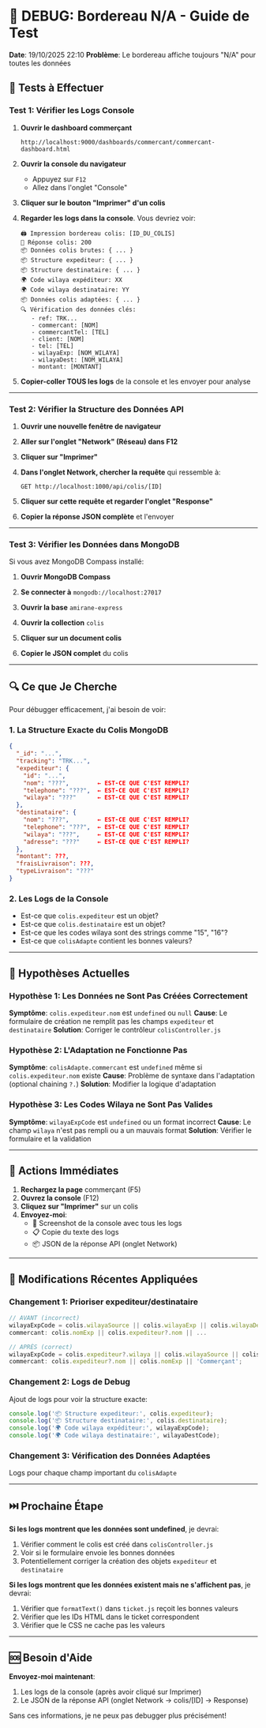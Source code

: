 # 🐛 DEBUG: Bordereau N/A - Guide de Test

**Date**: 19/10/2025 22:10
**Problème**: Le bordereau affiche toujours "N/A" pour toutes les données

## 🧪 Tests à Effectuer

### Test 1: Vérifier les Logs Console

1. **Ouvrir le dashboard commerçant**
   ```
   http://localhost:9000/dashboards/commercant/commercant-dashboard.html
   ```

2. **Ouvrir la console du navigateur**
   - Appuyez sur `F12`
   - Allez dans l'onglet "Console"

3. **Cliquer sur le bouton "Imprimer" d'un colis**

4. **Regarder les logs dans la console**. Vous devriez voir:
   ```
   🖨️ Impression bordereau colis: [ID_DU_COLIS]
   📡 Réponse colis: 200
   📦 Données colis brutes: { ... }
   📦 Structure expediteur: { ... }
   📦 Structure destinataire: { ... }
   🌍 Code wilaya expéditeur: XX
   🌍 Code wilaya destinataire: YY
   📦 Données colis adaptées: { ... }
   🔍 Vérification des données clés:
      - ref: TRK...
      - commercant: [NOM]
      - commercantTel: [TEL]
      - client: [NOM]
      - tel: [TEL]
      - wilayaExp: [NOM_WILAYA]
      - wilayaDest: [NOM_WILAYA]
      - montant: [MONTANT]
   ```

5. **Copier-coller TOUS les logs** de la console et les envoyer pour analyse

---

### Test 2: Vérifier la Structure des Données API

1. **Ouvrir une nouvelle fenêtre de navigateur**

2. **Aller sur l'onglet "Network" (Réseau) dans F12**

3. **Cliquer sur "Imprimer"**

4. **Dans l'onglet Network, chercher la requête** qui ressemble à:
   ```
   GET http://localhost:1000/api/colis/[ID]
   ```

5. **Cliquer sur cette requête et regarder l'onglet "Response"**

6. **Copier la réponse JSON complète** et l'envoyer

---

### Test 3: Vérifier les Données dans MongoDB

Si vous avez MongoDB Compass installé:

1. **Ouvrir MongoDB Compass**

2. **Se connecter à** `mongodb://localhost:27017`

3. **Ouvrir la base** `amirane-express`

4. **Ouvrir la collection** `colis`

5. **Cliquer sur un document colis**

6. **Copier le JSON complet** du colis

---

## 🔍 Ce que Je Cherche

Pour débugger efficacement, j'ai besoin de voir:

### 1. La Structure Exacte du Colis MongoDB
```json
{
  "_id": "...",
  "tracking": "TRK...",
  "expediteur": {
    "id": "...",
    "nom": "???",        ← EST-CE QUE C'EST REMPLI?
    "telephone": "???",  ← EST-CE QUE C'EST REMPLI?
    "wilaya": "???"      ← EST-CE QUE C'EST REMPLI?
  },
  "destinataire": {
    "nom": "???",        ← EST-CE QUE C'EST REMPLI?
    "telephone": "???",  ← EST-CE QUE C'EST REMPLI?
    "wilaya": "???",     ← EST-CE QUE C'EST REMPLI?
    "adresse": "???"     ← EST-CE QUE C'EST REMPLI?
  },
  "montant": ???,
  "fraisLivraison": ???,
  "typeLivraison": "???"
}
```

### 2. Les Logs de la Console
- Est-ce que `colis.expediteur` est un objet?
- Est-ce que `colis.destinataire` est un objet?
- Est-ce que les codes wilaya sont des strings comme "15", "16"?
- Est-ce que `colisAdapte` contient les bonnes valeurs?

---

## 🎯 Hypothèses Actuelles

### Hypothèse 1: Les Données ne Sont Pas Créées Correctement
**Symptôme**: `colis.expediteur.nom` est `undefined` ou `null`
**Cause**: Le formulaire de création ne remplit pas les champs `expediteur` et `destinataire`
**Solution**: Corriger le contrôleur `colisController.js`

### Hypothèse 2: L'Adaptation ne Fonctionne Pas
**Symptôme**: `colisAdapte.commercant` est `undefined` même si `colis.expediteur.nom` existe
**Cause**: Problème de syntaxe dans l'adaptation (optional chaining `?.`)
**Solution**: Modifier la logique d'adaptation

### Hypothèse 3: Les Codes Wilaya ne Sont Pas Valides
**Symptôme**: `wilayaExpCode` est `undefined` ou un format incorrect
**Cause**: Le champ `wilaya` n'est pas rempli ou a un mauvais format
**Solution**: Vérifier le formulaire et la validation

---

## 📝 Actions Immédiates

1. **Rechargez la page** commerçant (F5)
2. **Ouvrez la console** (F12)
3. **Cliquez sur "Imprimer"** sur un colis
4. **Envoyez-moi**:
   - 📸 Screenshot de la console avec tous les logs
   - 📋 Copie du texte des logs
   - 📦 JSON de la réponse API (onglet Network)

---

## 🔧 Modifications Récentes Appliquées

### Changement 1: Prioriser expediteur/destinataire
```javascript
// AVANT (incorrect)
wilayaExpCode = colis.wilayaSource || colis.wilayaExp || colis.wilayaDepart;
commercant: colis.nomExp || colis.expediteur?.nom || ...

// APRÈS (correct)
wilayaExpCode = colis.expediteur?.wilaya || colis.wilayaSource || colis.wilayaExp;
commercant: colis.expediteur?.nom || colis.nomExp || 'Commerçant';
```

### Changement 2: Logs de Debug
Ajout de logs pour voir la structure exacte:
```javascript
console.log('📦 Structure expediteur:', colis.expediteur);
console.log('📦 Structure destinataire:', colis.destinataire);
console.log('🌍 Code wilaya expéditeur:', wilayaExpCode);
console.log('🌍 Code wilaya destinataire:', wilayaDestCode);
```

### Changement 3: Vérification des Données Adaptées
Logs pour chaque champ important du `colisAdapte`

---

## ⏭️ Prochaine Étape

**Si les logs montrent que les données sont undefined**, je devrai:
1. Vérifier comment le colis est créé dans `colisController.js`
2. Voir si le formulaire envoie les bonnes données
3. Potentiellement corriger la création des objets `expediteur` et `destinataire`

**Si les logs montrent que les données existent mais ne s'affichent pas**, je devrai:
1. Vérifier que `formatText()` dans `ticket.js` reçoit les bonnes valeurs
2. Vérifier que les IDs HTML dans le ticket correspondent
3. Vérifier que le CSS ne cache pas les valeurs

---

## 🆘 Besoin d'Aide

**Envoyez-moi maintenant**:
1. Les logs de la console (après avoir cliqué sur Imprimer)
2. Le JSON de la réponse API (onglet Network → colis/[ID] → Response)

Sans ces informations, je ne peux pas debugger plus précisément!
